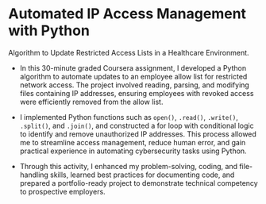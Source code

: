 # Automated IP Access Management with Python

Algorithm to Update Restricted Access Lists in a Healthcare Environment.

- In this 30-minute graded Coursera assignment, I developed a Python algorithm to automate updates to an employee allow list for restricted network access. The project involved reading, parsing, and modifying files containing IP addresses, ensuring employees with revoked access were efficiently removed from the allow list.

- I implemented Python functions such as `open()`, `.read()`, `.write()`, `.split()`, and `.join()`, and constructed a for loop with conditional logic to identify and remove unauthorized IP addresses. This process allowed me to streamline access management, reduce human error, and gain practical experience in automating cybersecurity tasks using Python.

- Through this activity, I enhanced my problem-solving, coding, and file-handling skills, learned best practices for documenting code, and prepared a portfolio-ready project to demonstrate technical competency to prospective employers.
